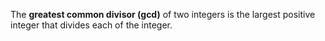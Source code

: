 The **greatest common divisor (gcd)** of two integers is the largest positive integer that divides each of the integer.